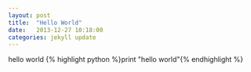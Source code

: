 ```yaml
---
layout: post
title:  "Hello World"
date:   2013-12-27 10:18:00
categories: jekyll update
---
```

hello world
{% highlight  python %}print "hello world"{% endhighlight %}